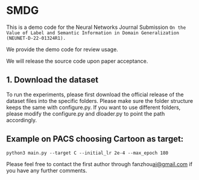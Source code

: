 # SMDG

This is a demo code for the Neural Networks Journal Submission `On the Value of Label and Semantic Information in Domain Generalization (NEUNET-D-22-01324R1).`

We provide the demo code for review usage.

We will release the source code upon paper acceptance.


## 1. Download the dataset

To run the experiments, please first download the official release of the dataset files into the specific folders. Please make sure the folder structure keeps the same with configure.py. If you want to use different folders, please modify the configure.py and dloader.py to point the path accordingly.


## Example on PACS choosing Cartoon as target:
    python3 main.py --target C --initial_lr 2e-4 --max_epoch 180	  

Please feel free to contact the first author through fan<dot>zhou<dot>ai@gmail.com if you have any further comments.

